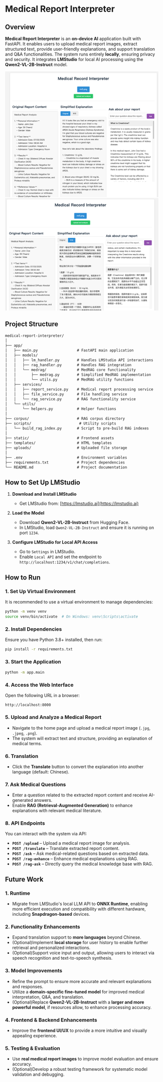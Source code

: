 # Medical Report Interpreter

## Overview
**Medical Report Interpreter** is an **on-device AI** application built with FastAPI. It enables users to upload medical report images, extract structured text, provide user-friendly explanations, and support translation and Q&A functionalities. The system runs entirely **locally**, ensuring privacy and security. It integrates **LMStudio** for local AI processing using the **Qwen2-VL-2B-Instruct** model.

![example1](example/screenshoot1.png)
![example2](example/screenshoot2.png)

## Project Structure
```
medical-report-interpreter/
│
├── app/
│   ├── main.py                  # FastAPI main application
│   ├── models/
│   │   ├── lm_handler.py        # Handles LMStudio API interactions
│   │   ├── rag_handler.py       # Handles RAG integration
│   │   └── medrag/              # MedRAG core functionality
│   │       ├── medrag.py        # Simplified MedRAG implementation
│   │       └── utils.py         # MedRAG utility functions
│   ├── services/
│   │   ├── report_service.py    # Medical report processing service
│   │   ├── file_service.py      # File handling service
│   │   └── rag_service.py       # RAG functionality service
│   └── utils/
│       └── helpers.py           # Helper functions
│
├── corpus/                      # RAG corpus directory
├── scripts/                      # Utility scripts
│   └── build_rag_index.py       # Script to pre-build RAG indexes
│
├── static/                      # Frontend assets
├── templates/                   # HTML templates
├── uploads/                     # Uploaded file storage
│
├── .env                         # Environment variables
├── requirements.txt             # Project dependencies
└── README.md                    # Project documentation
```

## How to Set Up LMStudio
1. **Download and Install LMStudio**
   - Get LMStudio from: [https://lmstudio.ai](https://lmstudio.ai)

2. **Load the Model**
   - Download **Qwen2-VL-2B-Instruct** from Hugging Face.
   - In LMStudio, load `Qwen2-VL-2B-Instruct` and ensure it is running on port `1234`.

3. **Configure LMStudio for Local API Access**
   - Go to `Settings` in LMStudio.
   - Enable `Local API` and set the endpoint to `http://localhost:1234/v1/chat/completions`.

## How to Run

### 1. Set Up Virtual Environment

It is recommended to use a virtual environment to manage dependencies:

```bash
python -m venv venv
source venv/bin/activate  # On Windows: venv\Scripts\activate
```

### 2. Install Dependencies

Ensure you have Python 3.8+ installed, then run:

```bash
pip install -r requirements.txt
```

### 3. Start the Application

```bash
python -m app.main
```

### 4. Access the Web Interface

Open the following URL in a browser:

```
http://localhost:8000
```

### 5. Upload and Analyze a Medical Report

- Navigate to the home page and upload a medical report image (`.jpg`, `.jpeg`, `.png`).
- The system will extract text and structure, providing an explanation of medical terms.

### 6. Translation

- Click the **Translate** button to convert the explanation into another language (default: Chinese).

### 7. Ask Medical Questions

- Enter a question related to the extracted report content and receive AI-generated answers.
- Enable **RAG (Retrieval-Augmented Generation)** to enhance explanations with relevant medical literature.

### 8. API Endpoints

You can interact with the system via API:

- **`POST /upload`** – Upload a medical report image for analysis.
- **`POST /translate`** – Translate extracted report content.
- **`POST /ask`** – Ask medical-related questions based on extracted data.
- **`POST /rag-enhance`** – Enhance medical explanations using RAG.
- **`POST /rag-ask`** – Directly query the medical knowledge base with RAG.

## Future Work
### 1. **Runtime**
- Migrate from LMStudio's local LLM API to **ONNX Runtime**, enabling more efficient execution and compatibility with different hardware, including **Snapdragon-based** devices.

### 2. Functionality Enhancements
- Expand translation support to **more languages** beyond Chinese.
- (Optional)Implement **local storage** for user history to enable further retrieval and personalized interactions.
- (Optional)Support voice input and output, allowing users to interact via speech recognition and text-to-speech synthesis.


### 3. Model Improvements
- Refine the prompt to ensure more accurate and relevant explanations and responses.
- Utilize a **domain-specific fine-tuned model** for improved medical interpretation, Q&A, and translation.
- (Optional)Replace **Qwen2-VL-2B-Instruct** with a **larger and more powerful model**, if resources allow, to enhance processing accuracy.

### 4. Frontend & Backend Enhancements
- Improve the **frontend UI/UX** to provide a more intuitive and visually appealing experience.

### 5. Testing & Evaluation
- Use **real medical report images** to improve model evaluation and ensure accuracy.
- (Optional)Develop a robust testing framework for systematic model validation and debugging.

